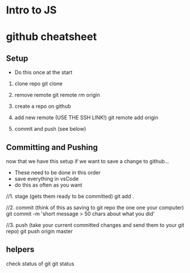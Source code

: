 # Intro to JS

# github cheatsheet
## Setup
* Do this once at the start
1. clone repo
git clone <github-link>

2. remove remote 
git remote rm origin

3. create a repo on github 

4. add new remote (USE THE SSH LINK!) 
git remote add origin <ssh-link>

5. commit and push (see below)

## Committing and Pushing
now that we have this setup if we want to save a change to github...


* These need to be done in this order
* save everything in vsCode
* do this as often as you want

//1. stage (gets them ready to be committed)
git add .

//2. commit (think of this as saving to git repo the one one your computer)
git commit -m 'short message > 50 chars about what you did'

//3. push (take your current committed changes and send them to your git repo)
git push origin master


## helpers
check status of git
git status 